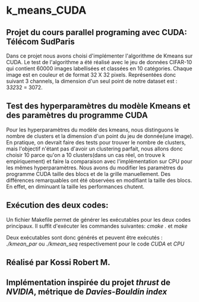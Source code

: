 # k_means_CUDA

## Projet du cours parallel programing avec CUDA: Télécom SudParis

Dans ce projet nous avons choisi d'implémenter l'algorithme de Kmeans sur CUDA. Le test de l'algorithme a
été réalisé avec le jeu de données CIFAR-10 qui contient 60000 images labellisées et classées en 10 catégories.
Chaque image est en couleur et de format 32 X 32 pixels. Représentées donc suivant 3 channels, la dimension d'un seul point de notre dataset est : 3*32*32 = 3072. 

## Test des hyperparamètres du modèle Kmeans et des paramètres du programme CUDA

Pour les hyperparamètres du modèle des kmeans, nous distinguons le nombre de clusters et la dimension
d'un point du jeu de donnée(une image). En pratique, on devrait faire des tests pour trouver le nombre
de clusters, mais l'objectif n'étant pas d'avoir un clustering parfait, nous allons donc choisir 10 parce
qu'on a 10 clusters(dans un cas réel, on trouve k empiriquement) et faire la comparaison avec l'implémentation
sur CPU pour les mêmes hyperparamètres.
Nous avons du modifier les paramètres du programme CUDA taille des blocs et de la grille manuellement. Des différences remarquables ont été observées en modifiant la taille des blocs. En effet, en diminuant la taille
les performances chutent.

## Exécution des deux codes:

Un fichier Makefile permet de générer les exécutables pour les deux codes principaux. Il suffit d'exécuter les commandes suivantes:
*cmake .* et *make*

Deux exécutables sont donc générés et peuvent être exécutés : *./kmean_par* ou *./kmean_seq* respectivement pour
le code *CUDA* et *CPU*

## Réalisé par Kossi Robert M. 
## Implémentation inspirée du projet *thrust* de *NVIDIA*, métrique de *Davies-Bouldin index* 